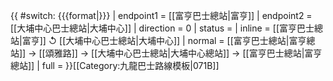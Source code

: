 {{ #switch: {{{format|}}}
  | endpoint1 = [[富亨巴士總站|富亨]]
  | endpoint2 = [[大埔中心巴士總站|大埔中心]]
  | direction = 0
  | status =
  | inline = [[富亨巴士總站|富亨]] ↺ [[大埔中心巴士總站|大埔中心]]
  | normal = [[富亨巴士總站|富亨總站]] → [[頌雅路]] → [[大埔中心巴士總站|大埔中心總站]] → [[富亨巴士總站|富亨總站]]
  | full =
}}<noinclude>[[Category:九龍巴士路線模板|071B]]</noinclude>